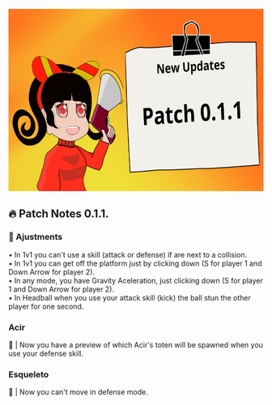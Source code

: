 <p align="center">
  <img src="/3. Images/Patch-0.1.1.png" width="640" height="360">
</p>

## :fire: Patch Notes 0.1.1.

### :wrench: Ajustments
• In 1v1 you can't use a skill (attack or defense) if are next to a collision. <br>
• In 1v1 you can get off the platform just by clicking down (S for player 1 and Down Arrow for player 2). <br>
• In any mode, you have Gravity Aceleration, just clicking down (S for player 1 and Down Arrow for player 2). <br>
• In Headball when you use your attack skill (kick) the ball stun the other player for one second. <br>

### Acir
:arrows_counterclockwise: | Now you have a preview of which Acir's toten will be spawned when you use your defense skill.

### Esqueleto
:arrows_counterclockwise: | Now you can't move in defense mode.
